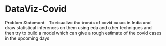 # DataViz-Covid


Problem Statement - To visualize the trends of covid cases in India and draw statistical inferences on them using eda and other techniques and then try to build a model which can give a rough estimate of the covid cases in the upcoming days
